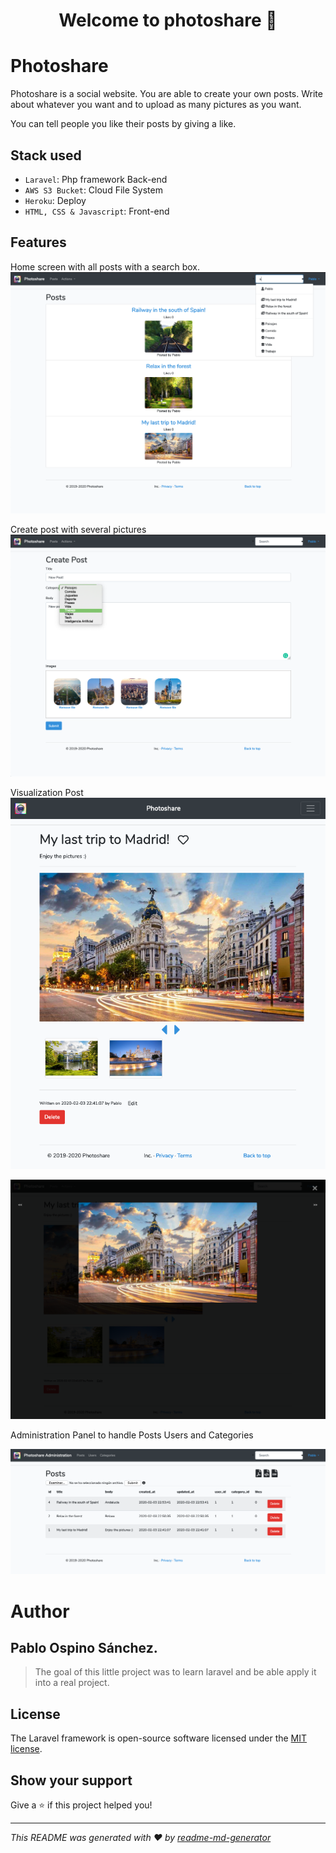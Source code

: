 <h1 align="center">Welcome to photoshare 👋</h1>
<p>
</p>

# Photoshare

Photoshare is a social website. You are able to create your own posts. Write about whatever you want and to upload as many pictures as you want.

You can tell people you like their posts by giving a like.

## Stack used

- `Laravel`: Php framework Back-end
- `AWS S3 Bucket`: Cloud File System
- `Heroku`: Deploy
- `HTML, CSS & Javascript`: Front-end

## Features

Home screen with all posts with a search box.
![](img/search&#32;home.png)

Create post with several pictures
![](img/create_post.png)


Visualization Post
![](img/post&#32;show.png)

![](img/see&#32;picture.png)


Administration Panel to handle Posts Users and Categories

![](img/administration.png)

# Author
## Pablo Ospino Sánchez.

> The goal of this little project was to learn laravel and be able apply it into a real project.

## License

The Laravel framework is open-source software licensed under the [MIT license](https://opensource.org/licenses/MIT).

## Show your support

Give a ⭐️ if this project helped you!

***
_This README was generated with ❤️ by [readme-md-generator](https://github.com/kefranabg/readme-md-generator)_
